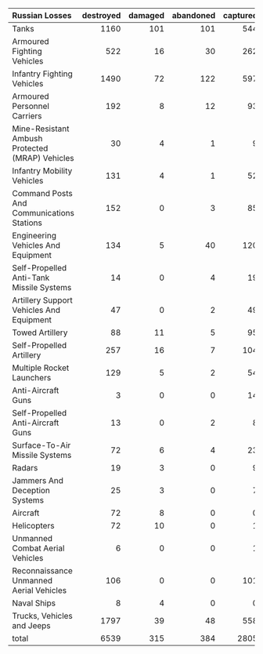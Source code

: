 | Russian Losses                                   |   destroyed |   damaged |   abandoned |   captured |   total |
|:-------------------------------------------------|------------:|----------:|------------:|-----------:|--------:|
| Tanks                                            |        1160 |       101 |         101 |        544 |    1906 |
| Armoured Fighting Vehicles                       |         522 |        16 |          30 |        262 |     830 |
| Infantry Fighting Vehicles                       |        1490 |        72 |         122 |        597 |    2281 |
| Armoured Personnel Carriers                      |         192 |         8 |          12 |         93 |     305 |
| Mine-Resistant Ambush Protected  (MRAP) Vehicles |          30 |         4 |           1 |          9 |      44 |
| Infantry Mobility Vehicles                       |         131 |         4 |           1 |         52 |     188 |
| Command Posts And Communications Stations        |         152 |         0 |           3 |         85 |     240 |
| Engineering Vehicles And Equipment               |         134 |         5 |          40 |        120 |     299 |
| Self-Propelled Anti-Tank Missile Systems         |          14 |         0 |           4 |         19 |      37 |
| Artillery Support Vehicles And Equipment         |          47 |         0 |           2 |         49 |      98 |
| Towed Artillery                                  |          88 |        11 |           5 |         95 |     199 |
| Self-Propelled Artillery                         |         257 |        16 |           7 |        104 |     384 |
| Multiple Rocket Launchers                        |         129 |         5 |           2 |         54 |     190 |
| Anti-Aircraft Guns                               |           3 |         0 |           0 |         14 |      17 |
| Self-Propelled Anti-Aircraft Guns                |          13 |         0 |           2 |          8 |      23 |
| Surface-To-Air Missile Systems                   |          72 |         6 |           4 |         23 |     105 |
| Radars                                           |          19 |         3 |           0 |          9 |      31 |
| Jammers And Deception Systems                    |          25 |         3 |           0 |          7 |      35 |
| Aircraft                                         |          72 |         8 |           0 |          0 |      80 |
| Helicopters                                      |          72 |        10 |           0 |          1 |      83 |
| Unmanned Combat Aerial Vehicles                  |           6 |         0 |           0 |          1 |       7 |
| Reconnaissance Unmanned Aerial Vehicles          |         106 |         0 |           0 |        101 |     207 |
| Naval Ships                                      |           8 |         4 |           0 |          0 |      12 |
| Trucks, Vehicles and Jeeps                       |        1797 |        39 |          48 |        558 |    2442 |
| total                                            |        6539 |       315 |         384 |       2805 |   10043 |